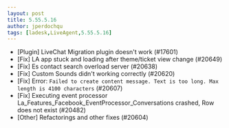 ```yaml
---
layout: post
title: 5.55.5.16
author: jperdochqu
tags: [ladesk,LiveAgent,5.55.5.16]
---
```

- [Plugin] LiveChat Migration plugin doesn't work (#17601)
- [Fix] LA app stuck and loading after theme/ticket view change (#20649)
- [Fix] Es contact search overload server (#20638)
- [Fix] Custom Sounds didn't working correctly (#20620)
- [Fix] Error: `Failed to create content message. Text is too long. Max length is 4100 characters` (#20607)
- [Fix] Executing event processor La_Features_Facebook_EventProcessor_Conversations crashed, Row does not exist (#20482)
- [Other] Refactorings and other fixes (#20604)
